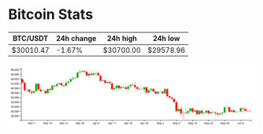 # Bitcoin Stats

BTC/USDT|24h change|24h high|24h low|
|---|---|---|---|
|$30010.47|-1.67%|$30700.00|$29578.96|

<img src="./chart.svg">

